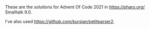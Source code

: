 These are the solutions for Advent Of Code 2021 in https://pharo.org/ Smalltalk 9.0.

I've also used https://github.com/kursjan/petitparser2.

